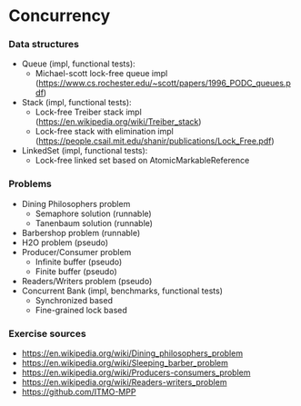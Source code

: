 # Concurrency

### Data structures

- Queue (impl, functional tests):
    - Michael-scott lock-free queue impl (https://www.cs.rochester.edu/~scott/papers/1996_PODC_queues.pdf)
- Stack (impl, functional tests):
    - Lock-free Treiber stack impl (https://en.wikipedia.org/wiki/Treiber_stack)
    - Lock-free stack with elimination impl (https://people.csail.mit.edu/shanir/publications/Lock_Free.pdf)
- LinkedSet (impl, functional tests):
    - Lock-free linked set based on AtomicMarkableReference 


### Problems

- Dining Philosophers problem
     - Semaphore solution (runnable)
     - Tanenbaum solution (runnable)
- Barbershop problem (runnable)
- H2O problem (pseudo)
- Producer/Consumer problem
     - Infinite buffer (pseudo)
     - Finite buffer (pseudo)
- Readers/Writers problem (pseudo)
- Concurrent Bank (impl, benchmarks, functional tests)
     - Synchronized based
     - Fine-grained lock based

### Exercise sources

- https://en.wikipedia.org/wiki/Dining_philosophers_problem
- https://en.wikipedia.org/wiki/Sleeping_barber_problem
- https://en.wikipedia.org/wiki/Producers-consumers_problem
- https://en.wikipedia.org/wiki/Readers-writers_problem
- https://github.com/ITMO-MPP
